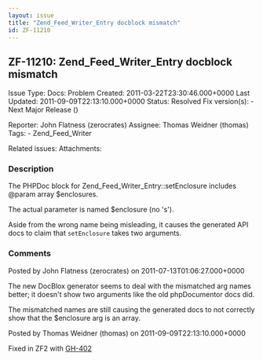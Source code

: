 ```yaml
---
layout: issue
title: "Zend_Feed_Writer_Entry docblock mismatch"
id: ZF-11210
---
```


ZF-11210: Zend\_Feed\_Writer\_Entry docblock mismatch
-----------------------------------------------------

 Issue Type: Docs: Problem Created: 2011-03-22T23:30:46.000+0000 Last Updated: 2011-09-09T22:13:10.000+0000 Status: Resolved Fix version(s): - Next Major Release ()
 
 Reporter:  John Flatness (zerocrates)  Assignee:  Thomas Weidner (thomas)  Tags: - Zend\_Feed\_Writer
 
 Related issues: 
 Attachments: 
### Description

The PHPDoc block for Zend\_Feed\_Writer\_Entry::setEnclosure includes @param array $enclosures.

The actual parameter is named $enclosure (no 's').

Aside from the wrong name being misleading, it causes the generated API docs to claim that `setEnclosure` takes two arguments.

 

 

### Comments

Posted by John Flatness (zerocrates) on 2011-07-13T01:06:27.000+0000

The new DocBlox generator seems to deal with the mismatched arg names better; it doesn't show two arguments like the old phpDocumentor docs did.

The mismatched names are still causing the generated docs to not correctly show that the $enclosure arg is an array.

 

 

Posted by Thomas Weidner (thomas) on 2011-09-09T22:13:10.000+0000

Fixed in ZF2 with [GH-402](https://github.com/zendframework/zf2/pull/402)

 

 